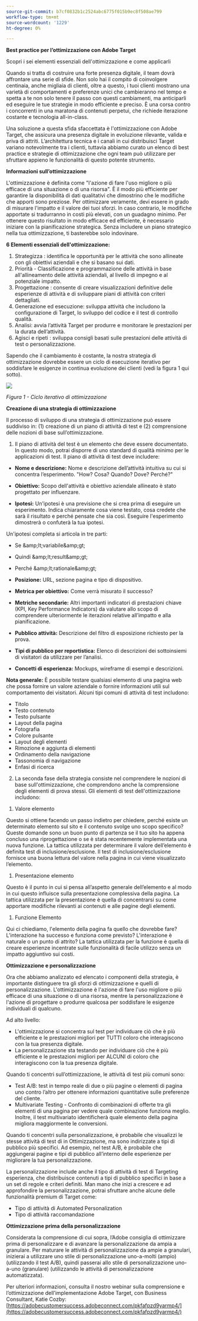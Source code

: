 ```yaml
---
source-git-commit: b7cf0832b1c2524abc6775f015b9ec8f508ae799
workflow-type: tm+mt
source-wordcount: '1229'
ht-degree: 0%

---
```

**Best practice per l’ottimizzazione con Adobe Target**

Scopri i sei elementi essenziali dell&#39;ottimizzazione e come applicarli

Quando si tratta di costruire una forte presenza digitale, il team dovrà affrontare una serie di sfide. Non solo hai il compito di coinvolgere centinaia, anche migliaia di clienti, oltre a questo, i tuoi clienti mostrano una varietà di comportamenti e preferenze unici che cambieranno nel tempo e spetta a te non solo tenere il passo con questi cambiamenti, ma anticiparli ed eseguire le tue strategie in modo efficiente e preciso. È una corsa contro i concorrenti in una maratona di contenuti perpetui, che richiede iterazione costante e tecnologia all-in-class.

Una soluzione a questa sfida sfaccettata è l&#39;ottimizzazione con Adobe Target, che assicura una presenza digitale in evoluzione rilevante, valida e priva di attriti. L’architettura tecnica e i canali in cui distribuisci Target variano notevolmente tra i clienti, tuttavia abbiamo curato un elenco di best practice e strategie di ottimizzazione che ogni team può utilizzare per sfruttare appieno le funzionalità di questo potente strumento.

**Informazioni sull’ottimizzazione**

L&#39;ottimizzazione è definita come &quot;l&#39;azione di fare l&#39;uso migliore o più efficace di una situazione o di una risorsa&quot;. È il modo più efficiente per garantire la disponibilità di dati qualitativi che dimostrino che le modifiche che apporti sono preziose. Per ottimizzare veramente, devi essere in grado di misurare l&#39;impatto e il valore dei tuoi sforzi. In caso contrario, le modifiche apportate si tradurranno in costi più elevati, con un guadagno minimo. Per ottenere questo risultato in modo efficace ed efficiente, è necessario iniziare con la pianificazione strategica. Senza includere un piano strategico nella tua ottimizzazione, ti basterebbe solo indovinare.

**6 Elementi essenziali dell&#39;ottimizzazione:**

1. Strategizza : identifica le opportunità per le attività che sono allineate con gli obiettivi aziendali e che si basano sui dati.
2. Priorità - Classificazione e programmazione delle attività in base all&#39;allineamento delle attività aziendali, al livello di impegno e al potenziale impatto.
3. Progettazione : consente di creare visualizzazioni definitive delle esperienze di attività e di sviluppare piani di attività con criteri dettagliati.
4. Generazione ed esecuzione: sviluppa attività che includono la configurazione di Target, lo sviluppo del codice e il test di controllo qualità.
5. Analisi: avvia l’attività Target per produrre e monitorare le prestazioni per la durata dell’attività.
6. Agisci e ripeti : sviluppa consigli basati sulle prestazioni delle attività di test o personalizzazione.

Sapendo che il cambiamento è costante, la nostra strategia di ottimizzazione dovrebbe essere un ciclo di esecuzione iterativo per soddisfare le esigenze in continua evoluzione dei clienti (vedi la figura 1 qui sotto).

![](RackMultipart20220405-4-o1jh9u_html_c1edf38d38033d75.png)

_Figura 1 - Ciclo iterativo di ottimizzazione_

**Creazione di una strategia di ottimizzazione**

Il processo di sviluppo di una strategia di ottimizzazione può essere suddiviso in: (1) creazione di un piano di attività di test e (2) comprensione delle nozioni di base sull’ottimizzazione.

1) Il piano di attività del test è un elemento che deve essere documentato. In questo modo, potrai disporre di uno standard di qualità minimo per le applicazioni di test. Il piano di attività di test deve includere:

- **Nome e descrizione:** Nome e descrizione dell’attività intuitiva su cui si concentra l’esperimento. &quot;How? Cosa? Quando? Dove? Perché?&quot;

- **Obiettivo:** Scopo dell&#39;attività e obiettivo aziendale allineato è stato progettato per influenzare.
- **Ipotesi:** Un&#39;ipotesi è una previsione che si crea prima di eseguire un esperimento. Indica chiaramente cosa viene testato, cosa credete che sarà il risultato e perché pensate che sia così. Eseguire l&#39;esperimento dimostrerà o confuterà la tua ipotesi.

Un&#39;ipotesi completa si articola in tre parti:

- Se \&amp;lt;variabile\&amp;gt;
- Quindi \&amp;lt;result\&amp;gt;
- Perché \&amp;lt;rationale\&amp;gt;

- **Posizione:** URL, sezione pagina e tipo di dispositivo.
- **Metrica per obiettivo:** Come verrà misurato il successo?
- **Metriche secondarie:** Altri importanti indicatori di prestazioni chiave (KPI, Key Performance Indicators) da valutare allo scopo di comprendere ulteriormente le iterazioni relative all’impatto e alla pianificazione.
- **Pubblico attività:** Descrizione del filtro di esposizione richiesto per la prova.
- **Tipi di pubblico per reportistica:** Elenco di descrizioni dei sottoinsiemi di visitatori da utilizzare per l’analisi.
- **Concetti di esperienza:** Mockups, wireframe di esempi e descrizioni.

**Nota generale:** È possibile testare qualsiasi elemento di una pagina web che possa fornire un valore aziendale o fornire informazioni utili sul comportamento dei visitatori. Alcuni tipi comuni di attività di test includono:

- Titolo
- Testo contenuto
- Testo pulsante
- Layout della pagina
- Fotografia
- Colore pulsante
- Layout degli elementi
- Rimozione e aggiunta di elementi
- Ordinamento della navigazione
- Tassonomia di navigazione
- Enfasi di ricerca

2) La seconda fase della strategia consiste nel comprendere le nozioni di base sull&#39;ottimizzazione, che comprendono anche la comprensione degli elementi di prova stessi. Gli elementi di test dell&#39;ottimizzazione includono:

1. Valore elemento

Questo si ottiene facendo un passo indietro per chiedere, perché esiste un determinato elemento sul sito e il contenuto svolge uno scopo specifico? Queste domande sono un buon punto di partenza se il tuo sito ha appena concluso una riprogettazione o se è stata recentemente implementata una nuova funzione. La tattica utilizzata per determinare il valore dell’elemento è definita test di inclusione/esclusione. Il test di inclusione/esclusione fornisce una buona lettura del valore nella pagina in cui viene visualizzato l’elemento.

1. Presentazione elemento

Questo è il punto in cui si pensa all’aspetto generale dell’elemento e al modo in cui questo influisce sulla presentazione complessiva della pagina. La tattica utilizzata per la presentazione è quella di concentrarsi su come apportare modifiche rilevanti ai contenuti e alle pagine degli elementi.

1. Funzione Elemento

Qui ci chiediamo, l&#39;elemento della pagina fa quello che dovrebbe fare? L’interazione ha successo e funziona come previsto? L&#39;interazione è naturale o un punto di attrito? La tattica utilizzata per la funzione è quella di creare esperienze incentrate sulle funzionalità di facile utilizzo senza un impatto aggiuntivo sui costi.

**Ottimizzazione e personalizzazione**

Ora che abbiamo analizzato ed elencato i componenti della strategia, è importante distinguere tra gli sforzi di ottimizzazione e quelli di personalizzazione. L&#39;ottimizzazione è l&#39;azione di fare l&#39;uso migliore o più efficace di una situazione o di una risorsa, mentre la personalizzazione è l&#39;azione di progettare o produrre qualcosa per soddisfare le esigenze individuali di qualcuno.

Ad alto livello:

- L&#39;ottimizzazione si concentra sul test per individuare ciò che è più efficiente e le prestazioni migliori per TUTTI coloro che interagiscono con la tua presenza digitale.
- La personalizzazione sta testando per individuare ciò che è più efficiente e le prestazioni migliori per ALCUNI di coloro che interagiscono con la tua presenza digitale.

Quando ti concentri sull’ottimizzazione, le attività di test più comuni sono:

- Test A/B: test in tempo reale di due o più pagine o elementi di pagina uno contro l’altro per ottenere informazioni quantitative sulle preferenze del cliente.
- Multivariate Testing - Confronto di combinazioni di offerte tra gli elementi di una pagina per vedere quale combinazione funziona meglio. Inoltre, il test multivariato identificherà quale elemento della pagina migliora maggiormente le conversioni.

Quando ti concentri sulla personalizzazione, è probabile che visualizzi le stesse attività di test di in Ottimizzazione, ma sono indirizzate a tipi di pubblico più specifici. Ad esempio, nel test A/B, è probabile che aggiungerai pagine e tipi di pubblico all’interno delle esperienze per migliorare la tua personalizzazione.

La personalizzazione include anche il tipo di attività di test di Targeting esperienza, che distribuisce contenuti a tipi di pubblico specifici in base a un set di regole e criteri definiti. Man mano che inizi a crescere e ad approfondire la personalizzazione, potrai sfruttare anche alcune delle funzionalità premium di Target come:

- Tipo di attività di Automated Personalization
- Tipo di attività raccomandazione

**Ottimizzazione prima della personalizzazione**

Considerata la comprensione di cui sopra, l’Adobe consiglia di ottimizzare prima di personalizzare e di avanzare la personalizzazione da ampia a granulare. Per maturare le attività di personalizzazione da ampie a granulari, inizierai a utilizzare uno stile di personalizzazione uno-a-molti (ampio) (utilizzando il test A/B), quindi passerai allo stile di personalizzazione uno-a-uno (granulare) (utilizzando le attività di personalizzazione automatizzata).

Per ulteriori informazioni, consulta il nostro webinar sulla comprensione e l’ottimizzazione dell’implementazione Adobe Target, con Business Consultant, Katie Cozby: [https://adobecustomersuccess.adobeconnect.com/pkfafpzd9yarmp4/](https://adobecustomersuccess.adobeconnect.com/pkfafpzd9yarmp4/)